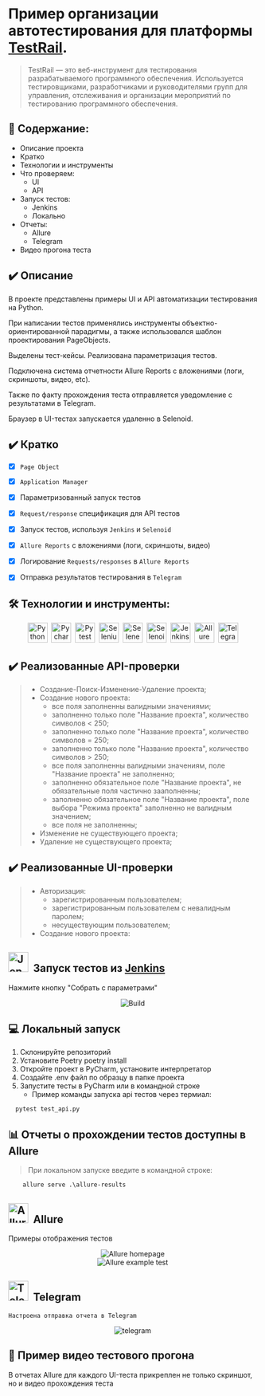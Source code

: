 
# Пример организации автотестирования для платформы <a href="https://www.gurock.com/" target="_blank">TestRail</a>.
> TestRail — это веб-инструмент для тестирования разрабатываемого программного обеспечения. Используется тестировщиками, разработчиками и руководителями групп для управления, отслеживания и организации мероприятий по тестированию программного обеспечения.
<div>


## :open_book: Содержание:

- Описание проекта
- Кратко
- Технологии и инструменты
- Что проверяем:
    - UI
    - API
- Запуск тестов:
    - Jenkins
    - Локально
- Отчеты:
    - Allure
    - Telegram       
- Видео прогона теста

## :heavy_check_mark: Описание

В проекте представлены примеры UI и API автоматизации тестирования на Python.

При написании тестов применялись инструменты объектно-ориентированной парадигмы, а также использовался шаблон проектирования PageObjects.

Выделены тест-кейсы. Реализована параметризация тестов.

Подключена система отчетности Allure Reports с вложениями (логи, скриншоты, видео, etc). 

Также по факту прохождения теста отправляется уведомление с результатами в Telegram.

Браузер в UI-тестах запускается удаленно в Selenoid.
    
## :heavy_check_mark: Кратко

- [x] ```Page Object```
- [x] ```Application Manager```
- [x] Параметризованный запуск тестов
- [x] ```Request/response``` спецификация для API тестов
- [x] Запуск тестов, используя ```Jenkins``` и ```Selenoid```
- [x] ```Allure Reports``` с вложениями (логи, скриншоты, видео)
- [x] Логирование ```Requests/responses``` в ```Allure Reports```
- [x] Отправка результатов тестирования в ```Telegram```

    
 ## :hammer_and_wrench: Технологии и инструменты:

  <div align="center">
  <img src="https://github.com/ElenaAngelcheva/ElenaAngelcheva/blob/main/img/logos/python.svg" title="Python" alt="Python" width="40" height="40"/>&nbsp;   
  <img src="https://github.com/ElenaAngelcheva/ElenaAngelcheva/blob/main/img/logos/pycharm.png" title="Pycharm" alt="Pycharm" width="40" height="40"/>&nbsp; 
  <img src="https://github.com/ElenaAngelcheva/ElenaAngelcheva/blob/main/img/logos/pytest.svg" title="Pytest" alt="Pytest" width="40" height="40"/>&nbsp;   
  <img src="https://github.com/ElenaAngelcheva/ElenaAngelcheva/blob/main/img/logos/selenium.svg" title="Selenium" alt="Selenium" width="40" height="40"/>&nbsp;
  <img src="https://github.com/ElenaAngelcheva/ElenaAngelcheva/blob/main/img/logos/selene.png" title="Selene" alt="Selene" width="40" height="40"/>&nbsp;
  <img src="https://github.com/ElenaAngelcheva/ElenaAngelcheva/blob/main/img/logos/selenoid.png" title="Selenoid" alt="Selenoid" width="40" height="40"/>&nbsp;
  <img src="https://github.com/ElenaAngelcheva/ElenaAngelcheva/blob/main/img/logos/jenkins.svg" title="Jenkins" alt="Jenkins" width="40" height="40"/>&nbsp;
  <img src="https://github.com/ElenaAngelcheva/ElenaAngelcheva/blob/main/img/logos/Allure.svg" title="Allure" alt="Allure" width="40" height="40"/>&nbsp; 
  <img src="https://github.com/ElenaAngelcheva/ElenaAngelcheva/blob/main/img/logos/telegram.png" title="Telegram" alt="Telegram" width="40" height="40"/>&nbsp;
 </div>
    
## :heavy_check_mark: Реализованные API-проверки

> - Создание-Поиск-Изменение-Удаление проекта;
> - Создание нового проекта:
>     - все поля заполненны валидными значениями;
>     - заполненно только поле "Название проекта", количество символов < 250;
>     - заполненно только поле "Название проекта", количество символов = 250;
>     - заполненно только поле "Название проекта", количество символов > 250;
>     - все поля заполненны валидными значениям, поле "Название проекта" не заполненно; 
>     - заполненно обязательное поле "Название проекта", не обязательные поля частично зааполненны;
>     - заполненно обязательное поле "Название проекта", поле выбора "Режима проекта" заполненно не валидным значением; 
>     - все поля не заполненны;
> - Изменение не существующего проекта;
> - Удаление не существующего проекта;
    
    
## :heavy_check_mark: Реализованные UI-проверки

> - Aвторизация:
>     - зарегистрированным пользователем;
>     - зарегистрированным пользователем с невалидным паролем;
>     - несуществующим пользователем;
> - Создание нового проекта:
    
## <img src="https://github.com/ElenaAngelcheva/ElenaAngelcheva/blob/main/img/logos/jenkins.svg" title="Jenkins" alt="Jenkins" width="40" height="40"/>&nbsp; Запуск тестов из <a href="https://jenkins.autotests.cloud/job/001-Ang_ev-python_testrail/" target="_blank">Jenkins</a>
    
 Нажмите кнопку "Собрать с параметрами"
  <div align="center">
  <img src="https://github.com/ElenaAngelcheva/autotests_project_for_testrail/blob/main/with_poetry/utils/img/logos/%D1%81%D0%BE%D0%B1%D1%80%D0%B0%D1%82%D1%8C%20%D1%81%D0%B1%D0%BE%D1%80%D0%BA%D1%83.png" title="Build" alt="Build"/>&nbsp; 
</div>
    

## :computer: Локальный запуск

  1. Склонируйте репозиторий
  2. Установите Poetry poetry install
  3. Откройте проект в PyCharm, установите интерпретатор
  4. Создайте .env файл по образцу в папке проекта
  5. Запустите тесты в PyCharm или в командной строке
      - Пример команды запуска api тестов через термиал:
    
  ```
    pytest test_api.py
  ```
##  :bar_chart: Отчеты о прохождении тестов доступны в Allure

> При локальном запуске введите в командной строке:

```
    allure serve .\allure-results
```
    
##  <img src="https://github.com/ElenaAngelcheva/ElenaAngelcheva/blob/main/img/logos/Allure.svg" title="Allure" alt="Allure" width="40" height="40"/>&nbsp;  Allure
    
Примеры отображения тестов    
<div align="center">
<img src="https://github.com/ElenaAngelcheva/autotests_project_for_testrail/blob/main/with_poetry/utils/img/logos/allure%20homepage.PNG" title="Allure homepage" alt="Allure homepage"/>&nbsp; 
</div>

<div align="center">
<img src="https://github.com/ElenaAngelcheva/autotests_project_for_testrail/blob/main/with_poetry/utils/img/logos/allure%20example%20test.PNG" title="Allure homepage" alt="Allure example test"/>&nbsp; 
</div>


    
##  <img src="https://github.com/ElenaAngelcheva/ElenaAngelcheva/blob/main/img/logos/telegram.png" title="Telegram" alt="Telegram" width="40" height="40"/>&nbsp; Telegram
    Настроена отправка отчета в Telegram
    
<div align="center">
<img src="https://github.com/ElenaAngelcheva/autotests_project_for_testrail/blob/main/with_poetry/utils/img/logos/%D1%81%D0%BD%D0%B8%D0%BC%D0%BE%D0%BA%20%D1%82%D0%B5%D0%BB%D0%B5%D0%B3%D1%80%D0%B0%D0%BC%D0%BC.PNG" title="telegram" alt="telegram"/>&nbsp; 
</div>
    
## :movie_camera: Пример видео тестового прогона

В отчетах Allure для каждого UI-теста прикреплен не только скриншот, но и видео прохождения теста
    
  










